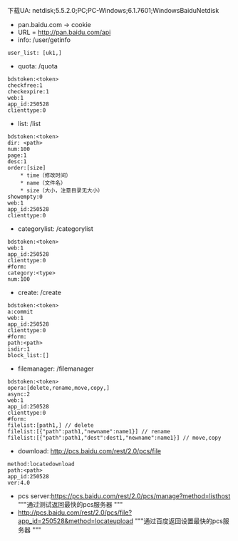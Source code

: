 下载UA: netdisk;5.5.2.0;PC;PC-Windows;6.1.7601;WindowsBaiduNetdisk

* pan.baidu.com -> cookie
* URL = http://pan.baidu.com/api
* info: /user/getinfo
```
user_list: [uk1,]
```
* quota: /quota
```
bdstoken:<token>
checkfree:1
checkexpire:1
web:1
app_id:250528
clienttype:0
```
* list: /list
```
bdstoken:<token>
dir: <path>
num:100
page:1
desc:1
order:[size]
    * time（修改时间）
    * name（文件名）
    * size（大小，注意目录无大小）
showempty:0
web:1
app_id:250528
clienttype:0
```
* categorylist: /categorylist
```
bdstoken:<token>
web:1
app_id:250528
clienttype:0
#form:
category:<type>
num:100
```
* create: /create
```
bdstoken:<token>
a:commit
web:1
app_id:250528
clienttype:0
#form:
path:<path>
isdir:1
block_list:[]
```

* filemanager: /filemanager
```
bdstoken:<token>
opera:[delete,rename,move,copy,]
async:2
web:1
app_id:250528
clienttype:0
#form:
filelist:[path1,] // delete
filelist:[{"path":path1,"newname":name1}] // rename
filelist:[{"path":path1,"dest":dest1,"newname":name1}] // move,copy
```

* download: http://pcs.baidu.com/rest/2.0/pcs/file
```
method:locatedownload
path:<path>
app_id:250528
ver:4.0
```

* pcs server:https://pcs.baidu.com/rest/2.0/pcs/manage?method=listhost
"""通过测试返回最快的pcs服务器
"""
* http://pcs.baidu.com/rest/2.0/pcs/file?app_id=250528&method=locateupload
"""通过百度返回设置最快的pcs服务器
"""